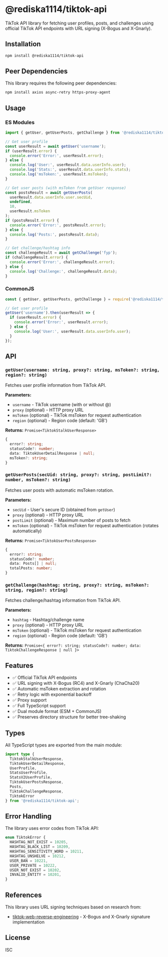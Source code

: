 # @rediska1114/tiktok-api

TikTok API library for fetching user profiles, posts, and challenges using official TikTok API endpoints with URL signing (X-Bogus and X-Gnarly).

## Installation

```bash
npm install @rediska1114/tiktok-api
```

## Peer Dependencies

This library requires the following peer dependencies:

```bash
npm install axios async-retry https-proxy-agent
```

## Usage

### ES Modules

```typescript
import { getUser, getUserPosts, getChallenge } from '@rediska1114/tiktok-api';

// Get user profile
const userResult = await getUser('username');
if (userResult.error) {
  console.error('Error:', userResult.error);
} else {
  console.log('User:', userResult.data.userInfo.user);
  console.log('Stats:', userResult.data.userInfo.stats);
  console.log('msToken:', userResult.msToken);
}

// Get user posts (with msToken from getUser response)
const postsResult = await getUserPosts(
  userResult.data.userInfo.user.secUid,
  undefined,
  10,
  userResult.msToken
);
if (postsResult.error) {
  console.error('Error:', postsResult.error);
} else {
  console.log('Posts:', postsResult.data);
}

// Get challenge/hashtag info
const challengeResult = await getChallenge('fyp');
if (challengeResult.error) {
  console.error('Error:', challengeResult.error);
} else {
  console.log('Challenge:', challengeResult.data);
}
```

### CommonJS

```javascript
const { getUser, getUserPosts, getChallenge } = require('@rediska1114/tiktok-api');

// Get user profile
getUser('username').then(userResult => {
  if (userResult.error) {
    console.error('Error:', userResult.error);
  } else {
    console.log('User:', userResult.data.userInfo.user);
  }
});
```

## API

### `getUser(username: string, proxy?: string, msToken?: string, region?: string)`

Fetches user profile information from TikTok API.

**Parameters:**
- `username` - TikTok username (with or without @)
- `proxy` (optional) - HTTP proxy URL
- `msToken` (optional) - TikTok msToken for request authentication
- `region` (optional) - Region code (default: 'GB')

**Returns:** `Promise<TiktokStalkUserResponse>`

```typescript
{
  error?: string;
  statusCode?: number;
  data: TiktokUserDetailResponse | null;
  msToken?: string;
}
```

### `getUserPosts(secUid: string, proxy?: string, postLimit?: number, msToken?: string)`

Fetches user posts with automatic msToken rotation.

**Parameters:**
- `secUid` - User's secure ID (obtained from `getUser`)
- `proxy` (optional) - HTTP proxy URL
- `postLimit` (optional) - Maximum number of posts to fetch
- `msToken` (optional) - TikTok msToken for request authentication (rotates automatically)

**Returns:** `Promise<TiktokUserPostsResponse>`

```typescript
{
  error?: string;
  statusCode?: number;
  data: Posts[] | null;
  totalPosts: number;
}
```

### `getChallenge(hashtag: string, proxy?: string, msToken?: string, region?: string)`

Fetches challenge/hashtag information from TikTok API.

**Parameters:**
- `hashtag` - Hashtag/challenge name
- `proxy` (optional) - HTTP proxy URL
- `msToken` (optional) - TikTok msToken for request authentication
- `region` (optional) - Region code (default: 'GB')

**Returns:** `Promise<{ error?: string; statusCode?: number; data: TiktokChallengeResponse | null }>`

## Features

- ✅ Official TikTok API endpoints
- ✅ URL signing with X-Bogus (RC4) and X-Gnarly (ChaCha20)
- ✅ Automatic msToken extraction and rotation
- ✅ Retry logic with exponential backoff
- ✅ Proxy support
- ✅ Full TypeScript support
- ✅ Dual module format (ESM + CommonJS)
- ✅ Preserves directory structure for better tree-shaking

## Types

All TypeScript types are exported from the main module:

```typescript
import type {
  TiktokStalkUserResponse,
  TiktokUserDetailResponse,
  UserProfile,
  StatsUserProfile,
  StatsV2UserProfile,
  TiktokUserPostsResponse,
  Posts,
  TiktokChallengeResponse,
  TiktokError
} from '@rediska1114/tiktok-api';
```

## Error Handling

The library uses error codes from TikTok API:

```typescript
enum TiktokError {
  HASHTAG_NOT_EXIST = 10205,
  HASHTAG_BLACK_LIST = 10209,
  HASHTAG_SENSITIVITY_WORD = 10211,
  HASHTAG_UNSHELVE = 10212,
  USER_BAN = 10221,
  USER_PRIVATE = 10222,
  USER_NOT_EXIST = 10202,
  INVALID_ENTITY = 10201,
}
```

## References

This library uses URL signing techniques based on research from:
- [tiktok-web-reverse-engineering](https://github.com/justbeluga/tiktok-web-reverse-engineering) - X-Bogus and X-Gnarly signature implementation

## License

ISC
